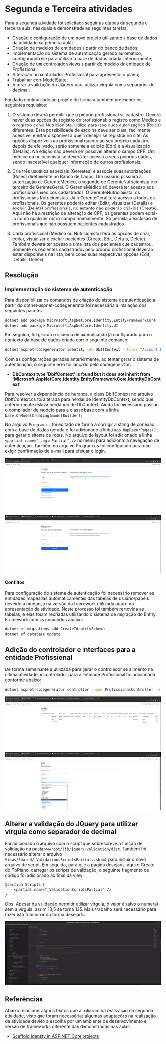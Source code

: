 # Segunda e Terceira atividades

Para a segunda atividade foi solicitado seguir as etapas da segunda e terceira aula, nas quais é demonstrado as seguintes tarefas:

- Criação e configuração de um novo projeto utilizando a base de dados da atividade da primeira aula;
- Criação de modelos de entidades a partir do banco de dados;
- Implementação do sistema de autenticação gerado automático, configurando ele para utilizar a base de dados criada anteriormente;
- Criação de um controlador/views a partir do modelo de entidade de Profissional;
- Alteração no controlador Profissional para apresentar o plano;
- Trabalhar com ModelState;
- Alterar a validação do JQuery para utilizar vírgula como separador de decimal.

Foi dado continuidade ao projeto de forma a também preencher os seguintes requisitos:

1. O sistema deverá permitir que o próprio profissional se cadastre. Deverá haver duas opções de registro do profissional: o registro como Médico e o registro como Nutricionista. Utilize para isso duas autorizações (Roles) diferentes. Essa possibilidade de escolha deve ser clara, facilmente acessível e estar disponível a quem desejar se registrar no site. As opções disponíveis ao profissional quanto ao seu próprio cadastro, depois de efetivado, serão somente a edição (Edit) e a visualização (Details). Na edição não deverá ser possível alterar o campo CPF. Um médico ou nutricionista só deverá ter acesso a seus próprios dados, sendo inacessível qualquer informação de outros profissionais.

2. Crie três usuários especiais (Gerentes) e associe suas autorizações (Roles) diretamente no Banco de Dados. Um usuário possuirá a autorização de GerenteMédico, o segundo de GerenteNutricionista e o terceiro de GerenteGeral. O GerenteMédico só deverá ter acesso aos profissionais médicos cadastrados. O GerenteNutricionista, os profissionais Nutricionistas. Já o GerenteGeral terá acesso a todos os profissionais. Os gerentes poderão editar (Edit), visualizar (Details) e excluir (Delete) profissionais, no entanto não poderão criá-los (Create). Aqui não há a restrição de alteração de CPF, os gerentes podem editá-lo como qualquer outro campo normalmente. Só permita a exclusão de profissionais que não possuem pacientes cadastrados.

3. Cada profissional (Médico ou Nutricionista) terá as opções de criar, editar, visualizar e excluir pacientes (Create, Edit, Details, Delete). Também deverá ter acesso a uma lista dos pacientes que cadastrou. Somente os pacientes cadastrados pelo próprio profissional deverão estar disponíveis na lista, bem como suas respectivas opções (Edit, Details, Delete).

## Resolução

### Implementação do sistema de autenticação

Para disponibilizar os comandos de criação do sistema de autenticação a partir do dotnet-aspnet-codegenerator foi necessária a intalação dos seguintes pacotes:

```bash
dotnet add package Microsoft.AspNetCore.Identity.EntityFrameworkCore
dotnet add package Microsoft.AspNetCore.Identity.UI
```

Em seguida, foi gerado o sistema de autenticação já configurado para o contexto da base de dados criada com o seguinte comando:

```bash
dotnet aspnet-codegenerator identity -dc DbIfContext --files "Account.Register;Account.Login;Account.Logout"
```
Com as configurações geradas anteriormente, ao tentar gerar o sistema de autenticação, o seguinte erro foi lançado pelo codegenerator:

- **DbContext type 'DbIfContext' is found but it does not inherit from 'Microsoft.AspNetCore.Identity.EntityFrameworkCore.IdentityDbContext'**

Para resolver a dependência de herança, a class DbIfContext no arquivo DbIfContext.cs foi alterada para herdar de IdentityDbContext, sendo que anteriormente estava herdando de DbContext. Ainda foi necessário passar o compilador de modelo para a classe base com a linha `base.OnModelCreating(modelBuilder);`.

No arquivo `Program.cs` foi editado de forma a corrigir a string de conexão com a base de dados gerada e foi adicionado a linha `app.MapRazorPages();` para gerar o sitema de rotas.
No arquivo de layout foi adicionado a linha `<partial name="_LoginPartial" />` no menu para adicionar a navegação de autenticação.
Também no arquivo Program.cs foi configurado para não exigir confirmação de e-mail para efetuar o login.

![Página de login](./imagens/app_login.png)
![Página de cadastro](./imagens/app_register.png)

#### Conflitos

Para configuração do sistema de autenticação foi necessário remover as entidades mapeadas automaticamentes das tabelas de usuário/papéis deveido a mudança na versão da framework utilizada aqui e na apresentação da atividade. Neste processo foi também removida as tabelas, e elas foram recriadas utilizando o sistema de migração do Entity Framework com os comandos abaixo:

```bash
dotnet ef migrations add CreateIdentitySchema
dotnet ef database update
```

## Adição do controlador e interfaces para a entidade Profissional

De forma semelhante a utilizada para gerar o controlador de alimento na última atividade, o controlador para a entidade Profissional foi adicionada conforme abaixo:

```bash
dotnet aspnet-codegenerator controller -name ProfissionalController -m TbProfissional -dc DbIfContext --relativeFolderPath Controllers --useDefaultLayout
```

![Página de profissionais](./imagens/app_profissional.png)
![Página de edição de profissional](./imagens/app_profissional_edit.png)

## Alterar a validação do JQuery para utilizar vírgula como separador de decimal

Foi adicionado o arquivo com o script que sobrescreve a função de validação na pasta `wwwroot/lib/jquery-validation/dist`. Também foi necessário alterar o arquivo `Views/Shared/_ValidationsScriptsPartial.cshtml` para incluir o novo arquivo de script. Em seguida, para que a página desejada, aqui o Create do TbPlano, carregar os scripts de validação, o seguinte fragmento de código foi adicionado ao final da view:

```cshtml
@section Scripts {
    <partial name="_ValidationScriptsPartial" />
}
```

Obs. Apesar da validação permitir utilizar vírgula, o valor é salvo o numeral sem a vírgula, assim 13,5 se torna 135. Mais trabalho será necessário para fazer isto funcionar da forma desejada. 

![Estrutura de arquivos mostrando os scripts](./imagens/code_scripts.png)

## Referências

Abaixo relacionei alguns textos que auxiliaram na realização da segunda atividade, visto que foram necessárias algumas adaptações na realização da atividade devido a escolha por um ambiente de desenvovimento e versão de frameworks diferente das demonstradas nas aulas:

- [Scaffold Identity in ASP.NET Core projects](https://learn.microsoft.com/en-us/aspnet/core/security/authentication/scaffold-identity?source=recommendations&view=aspnetcore-7.0&tabs=netcore-cli)